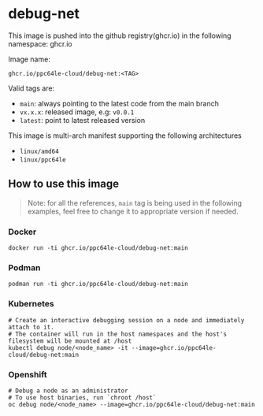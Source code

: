 # debug-net

This image is pushed into the github registry(ghcr.io) in the following namespace: ghcr.io

Image name:
```shell
ghcr.io/ppc64le-cloud/debug-net:<TAG>
```

Valid tags are:
- `main`: always pointing to the latest code from the main branch
- `vx.x.x`: released image, e.g: `v0.0.1`
- `latest`: point to latest released version

This image is multi-arch manifest supporting the following architectures
- `linux/amd64`
- `linux/ppc64le`

## How to use this image

> Note: for all the references, `main` tag is being used in the following examples, feel free to change it to appropriate version if needed.

### Docker

```shell
docker run -ti ghcr.io/ppc64le-cloud/debug-net:main
```

### Podman

```shell
podman run -ti ghcr.io/ppc64le-cloud/debug-net:main
```

### Kubernetes

```shell
# Create an interactive debugging session on a node and immediately attach to it.
# The container will run in the host namespaces and the host's filesystem will be mounted at /host
kubectl debug node/<node_name> -it --image=ghcr.io/ppc64le-cloud/debug-net:main
```

### Openshift

```shell
# Debug a node as an administrator
# To use host binaries, run `chroot /host`
oc debug node/<node_name> --image=ghcr.io/ppc64le-cloud/debug-net:main
```